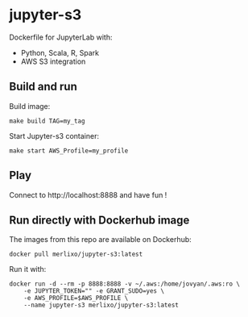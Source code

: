 
# jupyter-s3

Dockerfile for JupyterLab with:
 - Python, Scala, R, Spark
 - AWS S3 integration


## Build and run

Build image:

	make build TAG=my_tag


Start Jupyter-s3 container:

	make start AWS_Profile=my_profile


## Play

Connect to http://localhost:8888 and have fun !



## Run directly with Dockerhub image

The images from this repo are available on Dockerhub:

	docker pull merlixo/jupyter-s3:latest


Run it with:

	docker run -d --rm -p 8888:8888 -v ~/.aws:/home/jovyan/.aws:ro \
		-e JUPYTER_TOKEN="" -e GRANT_SUDO=yes \
		-e AWS_PROFILE=$AWS_PROFILE \
		--name jupyter-s3 merlixo/jupyter-s3:latest





